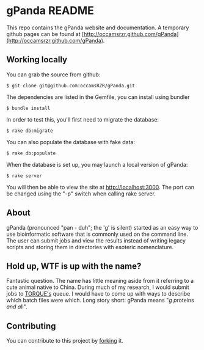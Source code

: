 gPanda README
================
This repo contains the gPanda website and documentation.  A temporary github pages can be found at [http://occamsrzr.github.com/gPanda](http://occamsrzr.github.com/gPanda).

Working locally
------------------------------------------------

You can grab the source from github:

    $ git clone git@github.com:occamsRZR/gPanda.git

The dependencies are listed in the Gemfile, you can install using bundler
  
    $ bundle install 

In order to test this, you'll first need to migrate the database:

    $ rake db:migrate

You can also populate the database with fake data:

    $ rake db:populate

When the database is set up, you may launch a local version of gPanda:

    $ rake server

You will then be able to view the site at [http://localhost:3000](http://localhost:3000). The port can be changed using the "-p" switch when calling rake server.

About
------------------------------------------------

gPanda (pronounced "pan - duh"; the 'g' is silent) started as an easy way to use bioinformatic software that is commonly used on the command line. The user can submit jobs and view the results instead of writing legacy scripts and storing them in directories with esoteric nomenclature.

Hold up, WTF is up with the name?
------------------------------------------------

Fantastic question.  The name has little meaning aside from it referring to a cute animal native to China.  During much of my research, I would submit jobs to [TORQUE's](http://en.wikipedia.org/wiki/TORQUE_Resource_Manager) queue.  I would have to come up with ways to describe which batch files were which.  Long story short: gPanda means "*g* *p*roteins *and* *a*ll".


Contributing
------------------------------------------------

You can contribute to this project by [forking](https://github.com/guides/fork-a-project-and-submit-your-modifications) it.

